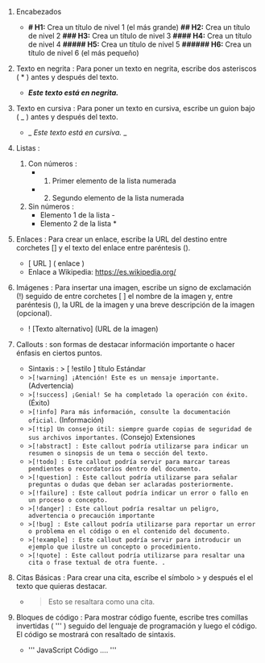 1. Encabezados 
	-  **# H1:** Crea un título de nivel 1 (el más grande)
	  **## H2:** Crea un título de nivel 2
	  **### H3:** Crea un título de nivel 3
	  **#### H4:** Crea un título de nivel 4
	  **##### H5:** Crea un título de nivel 5
	  **###### H6:** Crea un título de nivel 6 (el más pequeño)
2. Texto en negrita : Para poner un texto en negrita, escribe dos asteriscos ( * ) antes y después del texto.
	- *****Este texto está en negrita.*****
3. Texto en cursiva : Para poner un texto en cursiva, escribe un guion bajo ( _ ) antes y después del texto.
	- _ _Este texto está en cursiva._ _
4. Listas :
	1. Con números :
		- 1. Primer elemento de la lista numerada 
		- 2.  Segundo elemento de la lista numerada
	2. Sin números :
		- Elemento 1 de la lista - 
		- Elemento 2 de la lista *
5. Enlaces : Para crear un enlace, escribe la URL del destino entre corchetes [] y el texto del enlace entre paréntesis ().
	- [ URL ] ( enlace )
	- Enlace a Wikipedia: [ https://es.wikipedia.org/ ]( https://es.wikipedia.org/ )
6. Imágenes : Para insertar una imagen, escribe un signo de exclamación (!) seguido de entre corchetes [ ] el nombre de la imagen y, entre paréntesis (), la URL de la imagen y una breve descripción de la imagen (opcional).
	-  ! [Texto alternativo] (URL de la imagen)

7. Callouts : son formas de destacar información importante o hacer énfasis en ciertos puntos.
	- Sintaxis : > [ !estilo ] título
	 Estándar
	- `>[!warning] ¡Atención! Este es un mensaje importante.` (Advertencia)
	- `>[!success] ¡Genial! Se ha completado la operación con éxito.` (Éxito)
	- `>[!info] Para más información, consulte la documentación oficial.` (Información)
	- `>[!tip] Un consejo útil: siempre guarde copias de seguridad de sus archivos importantes.` (Consejo)
	Extensiones
	- `>[!abstract] : Este callout podría utilizarse para indicar un resumen o sinopsis de un tema o sección del texto.`  
	- `>[!todo] : Este callout podría servir para marcar tareas pendientes o recordatorios dentro del documento.` 
	- `>[!question] : Este callout podría utilizarse para señalar preguntas o dudas que deban ser aclaradas posteriormente.` 
	- `>[!failure] : Este callout podría indicar un error o fallo en un proceso o concepto.`
	- `>[!danger] : Este callout podría resaltar un peligro, advertencia o precaución importante` 
	- `>[!bug] : Este callout podría utilizarse para reportar un error o problema en el código o en el contenido del documento.` 
	- `>[!example] : Este callout podría servir para introducir un ejemplo que ilustre un concepto o procedimiento.` 
	- `>[!quote] : Este callout podría utilizarse para resaltar una cita o frase textual de otra fuente. .` 
8. Citas Básicas : Para crear una cita, escribe el símbolo > y después el el texto que quieras destacar.
	- > Esto se resaltara como una cita.
9. Bloques de código : Para mostrar código fuente, escribe tres comillas invertidas ( ''' ) seguido del lenguaje de programación y luego el código. El código se mostrará con resaltado de sintaxis.
	- ''' JavaScript 
	  Código ….
	  '''  



